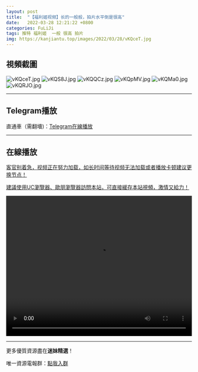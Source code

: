 ```yaml
---
layout: post
title:  "【福利姬视频】长的一般般，拍片水平倒是很高"
date:   2022-03-28 12:21:22 +0800
categories: FuLiJi
tags: 推特 福利姬  一般 很高 拍片
img: https://kanjiantu.top/images/2022/03/28/vKQceT.jpg
---
```



## 視頻截圖

![vKQceT.jpg](https://kanjiantu.top/images/2022/03/28/vKQceT.jpg)
![vKQS8J.jpg](https://kanjiantu.top/images/2022/03/28/vKQS8J.jpg)
![vKQQCz.jpg](https://kanjiantu.top/images/2022/03/28/vKQQCz.jpg)
![vKQpMV.jpg](https://kanjiantu.top/images/2022/03/28/vKQpMV.jpg)
![vKQMa0.jpg](https://kanjiantu.top/images/2022/03/28/vKQMa0.jpg)
![vKQRJO.jpg](https://kanjiantu.top/images/2022/03/28/vKQRJO.jpg)

* * *
## Telegram播放

直通車（需翻墻)：[Telegram在線播放](https://t.me/mimeijingxuan/272)

* * *
## 在線播放
<u>客官别着急，视频正在努力加载，如长时间等待视频无法加载或者播放卡顿建议更换节点！</u>

<u>建議使用UC瀏覽器、歐朋瀏覽器訪問本站，可直接緩存本站視頻，激情又給力！</u>
<center><video src="https://cdn.publer.io/uploads/videos/623f3365db279761fe3985e7/a1f9338417b4dd8f3a6202484e107c33.mp4" width="100%" height="380px" controls="controls"></video></center>


* * *
更多優質資源盡在**迷妹精選**！

唯一資源電報群：[點我入群](https://t.me/mimeijingxuan)


